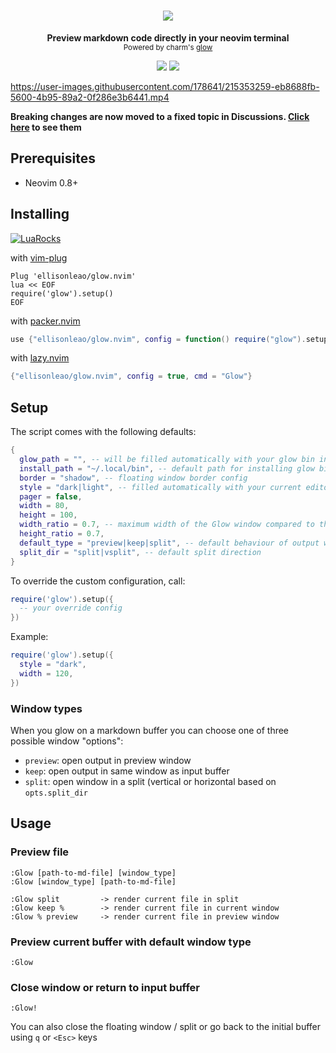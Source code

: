 <h1 align="center">
  <img src="https://i.postimg.cc/Y9Z030zC/glow-nvim.jpg" />
</h1>

<div align="center">
  <p>
    <strong>Preview markdown code directly in your neovim terminal</strong><br/>
    <small>Powered by charm's <a href="https://github.com/charmbracelet/glow">glow</a></small>
  </p>
  <img src="https://img.shields.io/badge/Made%20with%20Lua-blueviolet.svg?style=for-the-badge&logo=lua" />
  <img src="https://img.shields.io/github/actions/workflow/status/ellisonleao/glow.nvim/default.yml?style=for-the-badge" />

</div>

https://user-images.githubusercontent.com/178641/215353259-eb8688fb-5600-4b95-89a2-0f286e3b6441.mp4

**Breaking changes are now moved to a fixed topic in Discussions. [Click here](https://github.com/ellisonleao/glow.nvim/discussions/77) to see them**

## Prerequisites

- Neovim 0.8+

## Installing

[![LuaRocks](https://img.shields.io/luarocks/v/ellisonleao/glow.nvim?logo=lua&color=purple)](https://luarocks.org/modules/ellisonleao/glow.nvim)

with [vim-plug](https://github.com/junegunn/vim-plug)

```
Plug 'ellisonleao/glow.nvim'
lua << EOF
require('glow').setup()
EOF
```

with [packer.nvim](https://github.com/wbthomason/packer.nvim)

```lua
use {"ellisonleao/glow.nvim", config = function() require("glow").setup() end}
```

with [lazy.nvim](https://github.com/folke/lazy.nvim)

```lua
{"ellisonleao/glow.nvim", config = true, cmd = "Glow"}
```

## Setup

The script comes with the following defaults:

```lua
{
  glow_path = "", -- will be filled automatically with your glow bin in $PATH, if any
  install_path = "~/.local/bin", -- default path for installing glow binary
  border = "shadow", -- floating window border config
  style = "dark|light", -- filled automatically with your current editor background, you can override using glow json style
  pager = false,
  width = 80,
  height = 100,
  width_ratio = 0.7, -- maximum width of the Glow window compared to the nvim window size (overrides `width`)
  height_ratio = 0.7,
  default_type = "preview|keep|split", -- default behaviour of output window
  split_dir = "split|vsplit", -- default split direction
}
```

To override the custom configuration, call:

```lua
require('glow').setup({
  -- your override config
})
```

Example:

```lua
require('glow').setup({
  style = "dark",
  width = 120,
})
```

### Window types

When you glow on a markdown buffer you can choose one of three possible window "options":

- `preview`: open output in preview window
- `keep`: open output in same window as input buffer
- `split`: open window in a split (vertical or horizontal based on `opts.split_dir`


## Usage

### Preview file

```
:Glow [path-to-md-file] [window_type]
:Glow [window_type] [path-to-md-file]

:Glow split         -> render current file in split
:Glow keep %        -> render current file in current window
:Glow % preview     -> render current file in preview window
```

### Preview current buffer with default window type

```
:Glow
```

### Close window or return to input buffer

```
:Glow!
```

You can also close the floating window / split or go back to the initial buffer using `q` or `<Esc>` keys
